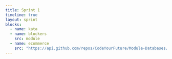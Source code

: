 ```yaml
---
title: Sprint 1
timeline: true
layout: sprint
blocks:
  - name: kata
  - name: blockers
    src: module
  - name: ecommerce
    src: "https://api.github.com/repos/CodeYourFuture/Module-Databases/readme/Big-Spender/"
---
```

